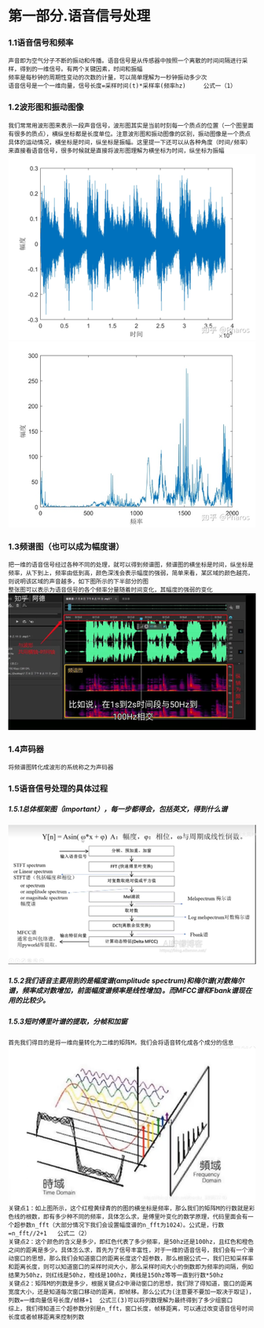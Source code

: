 # 第一部分.语音信号处理

### 1.1语音信号和频率
`声音即为空气分子不断的振动和传播。语音信号是从传感器中按照一个离散的时间间隔进行采样，得到的一维信号。有两个关键因素，时间和振幅`  
`频率是每秒钟的周期性变动的次数的计量，可以简单理解为一秒钟振动多少次`  
`语音信号是一个一维向量，信号长度=采样时间(t)*采样率(频率hz)     公式一（1）`
### 1.2波形图和振动图像
`我们常常用波形图来表示一段声音信号，波形图其实是当前时刻每一个质点的位置（一个图里面有很多的质点），横纵坐标都是长度单位。注意波形图和振动图像的区别，振动图像是一个质点具体的运动情况，横坐标是时间，纵坐标是振幅。这里提一下还可以从各种角度（时间/频率）来直接看语音信号，很多时候就是直接将波形图理解为横坐标为时间，纵坐标为振幅`
![img.png](img.png)
![img_1.png](img_1.png)
### 1.3频谱图（也可以成为幅度谱）
`把一维的语音信号经过各种不同的处理，就可以得到频谱图，频谱图的横坐标是时间，纵坐标是频率，从下到上，频率由低到高，颜色深浅会表示幅度的强弱，简单来看，某区域的颜色越亮，则说明该区域的声音越多，如下图所示的下半部分的图`  
`整张图可以表示为语音信号的各个频率分量随着时间变化，其幅度的强弱的变化`
![img_2.png](img_2.png)
### 1.4声码器
`将频谱图转化成波形的系统称之为声码器`
### 1.5语音信号处理的具体过程
##### 1.5.1总体框架图（important），每一步都得会，包括英文，得到什么谱
![img_3.png](img_3.png)
##### 1.5.2我们语音主要用到的是幅度谱(amplitude spectrum)和梅尔谱(对数梅尔谱，频率成对数增加，前面幅度谱频率是线性增加)。而MFCC谱和Fbank谱现在用的比较少。
##### 1.5.3短时傅里叶谱的提取，分帧和加窗
`首先我们得目的是将一维向量转化为二维的矩阵M，我们会将语音转化成各个成分的信息`
![img_4.png](img_4.png)
`关键点1：如上图所示，这个红橙黄绿青的的图的横坐标是频率，那么我们的矩阵M的行数就是彩色线的根数，即有多少种不同的频率，具体怎么求，是傅里叶变化的数学原理，代码里面会有一个超参数n_fft（大部分情况下我们会设置幅度谱的n_fft为1024）。公式是，行数=n_fft//2+1   公式二（2）`  
`关键点2：这个颜色的含义是多少，即红色代表了多少频率，是50hz还是100hz，且红色和橙色之间的距离是多少。具体怎么求，首先为了信号丰富性，对于一维的语音信号，我们会有一个滑动窗口的思想，那么我们会知道窗口的距离长度这个超参数，那么根据公式一，我们已知采样率和距离长度，则可以知道窗口的采样时间大小，那么采样时间大小的倒数即为频率的间隔，例如结果为50hz，则红线是50hz，橙线是100hz，黄线是150hz等等一直到行数*50hz`  
`关键点2：矩阵M的列数是多少，根据关键点2中滑动窗口的思想，我们除了得知道，窗口的距离宽度大小，还是知道每次窗口移动的距离，即帧移。那么公式为(注意要不要加一取决于取证)，列数=一维向量信号长度/帧移+1  公式三(3)可以将列数理解为最终得到了多少组窗口`  
`综上，我们得知道三个超参数分别是n_fft，窗口长度，帧移距离，可以通过改变语音信号时间长度或者帧移距离来控制列数`




